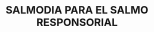 ---
capo: 0
id: 210
lang: es-es
step: lit
subtitle: ''
tags: []
title: SALMODIA PARA EL SALMO RESPONSORIAL
---